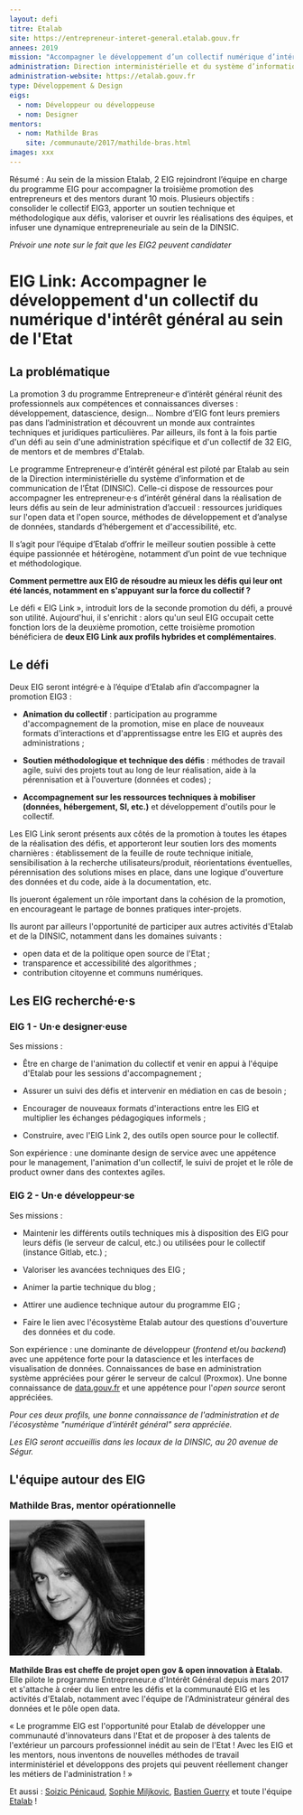 ```yaml
---
layout: defi
titre: Etalab
site: https://entrepreneur-interet-general.etalab.gouv.fr
annees: 2019
mission: "Accompagner le développement d’un collectif numérique d’intérêt général au sein de l’Etat"
administration: Direction interministérielle et du système d’information et de communication de l’Etat
administration-website: https://etalab.gouv.fr
type: Développement & Design
eigs:
  - nom: Développeur ou développeuse
  - nom: Designer
mentors:
  - nom: Mathilde Bras
    site: /communaute/2017/mathilde-bras.html
images: xxx
---
```


Résumé : Au sein de la mission Etalab, 2 EIG rejoindront l’équipe en
charge du programme EIG pour accompagner la troisième promotion des
entrepreneurs et des mentors durant 10 mois. Plusieurs objectifs :
consolider le collectif EIG3, apporter un soutien technique et
méthodologique aux défis, valoriser et ouvrir les réalisations des
équipes, et infuser une dynamique entrepreneuriale au sein de la
DINSIC.

_Prévoir une note sur le fait que les EIG2 peuvent candidater_

# EIG Link: Accompagner le développement d'un collectif du numérique d'intérêt général au sein de l'Etat

## La problématique

La promotion 3 du programme Entrepreneur·e d’intérêt général réunit
des professionnels aux compétences et connaissances diverses :
développement, datascience, design... Nombre d’EIG font leurs premiers
pas dans l’administration et découvrent un monde aux contraintes
techniques et juridiques particulières.  Par ailleurs, ils font à la
fois partie d'un défi au sein d'une administration spécifique et d'un
collectif de 32 EIG, de mentors et de membres d'Etalab.

Le programme Entrepreneur·e d’intérêt général est piloté par Etalab au
sein de la Direction interministérielle du système d’information et de
communication de l’État (DINSIC). Celle-ci dispose de ressources pour
accompagner les entrepreneur·e·s d’intérêt général dans la réalisation
de leurs défis au sein de leur administration d’accueil : ressources
juridiques sur l'open data et l'open source, méthodes de développement
et d’analyse de données, standards d’hébergement et d'accessibilité,
etc.

Il s’agit pour l’équipe d’Etalab d’offrir le meilleur soutien possible
à cette équipe passionnée et hétérogène, notamment d’un point de vue
technique et méthodologique.

**Comment permettre aux EIG de résoudre au mieux les défis qui leur
ont été lancés, notamment en s'appuyant sur la force du collectif ?**

Le défi « EIG Link », introduit lors de la seconde promotion du défi,
a prouvé son utilité.  Aujourd'hui, il s'enrichit : alors qu'un seul
EIG occupait cette fonction lors de la deuxième promotion, cette
troisième promotion bénéficiera de **deux EIG Link aux profils
hybrides et complémentaires**.

## Le défi

Deux EIG seront intégré·e à l’équipe d’Etalab afin d’accompagner la
promotion EIG3 :

* **Animation du collectif** : participation au programme
  d'accompagnement de la promotion, mise en place de nouveaux formats
  d'interactions et d'apprentissagse entre les EIG et auprès des
  administrations ;

* **Soutien méthodologique et technique des défis** : méthodes de
  travail agile, suivi des projets tout au long de leur réalisation,
  aide à la pérennisation et à l'ouverture (données et codes) ;

* **Accompagnement sur les ressources techniques à mobiliser (données,
  hébergement, SI, etc.)** et développement d'outils pour le
  collectif.

Les EIG Link seront présents aux côtés de la promotion à toutes les
étapes de la réalisation des défis, et apporteront leur soutien lors
des moments charnières : établissement de la feuille de route
technique initiale, sensibilisation à la recherche
utilisateurs/produit, réorientations éventuelles, pérennisation des
solutions mises en place, dans une logique d'ouverture des données et
du code, aide à la documentation, etc.

Ils joueront également un rôle important dans la cohésion de la
promotion, en encourageant le partage de bonnes pratiques
inter-projets.

Ils auront par ailleurs l'opportunité de participer aux autres
activités d'Etalab et de la DINSIC, notamment dans les domaines
suivants :

* open data et de la politique open source de l'Etat ;
* transparence et accessibilité des algorithmes ;
* contribution citoyenne et communs numériques.

## Les EIG recherché·e·s

### EIG 1 - Un·e designer·euse

Ses missions :

* Être en charge de l'animation du collectif et venir en appui à
  l'équipe d'Etalab pour les sessions d'accompagnement ;

* Assurer un suivi des défis et intervenir en médiation en cas de
  besoin ;

* Encourager de nouveaux formats d'interactions entre les EIG et
  multiplier les échanges pédagogiques informels ;

* Construire, avec l'EIG Link 2, des outils open source pour le
  collectif.

Son expérience : une dominante design de service avec une appétence
pour le management, l'animation d'un collectif, le suivi de projet et
le rôle de product owner dans des contextes agiles.

### EIG 2 - Un·e développeur·se

Ses missions :

* Maintenir les différents outils techniques mis à disposition des EIG
  pour leurs défis (le serveur de calcul, etc.) ou utilisées pour le
  collectif (instance Gitlab, etc.) ;

* Valoriser les avancées techniques des EIG ;

* Animer la partie technique du blog ;

* Attirer une audience technique autour du programme EIG ;

* Faire le lien avec l'écosystème Etalab autour des questions
  d'ouverture des données et du code.

Son expérience : une dominante de développeur (*frontend* et/ou
*backend*) avec une appétence forte pour la datascience et les
interfaces de visualisation de données. Connaissances de base en
administration système appréciées pour gérer le serveur de calcul
(Proxmox). Une bonne connaissance de
[data.gouv.fr](https://www.data.gouv.fr/) et une appétence pour
l'*open source* seront appréciées.

_Pour ces deux profils, une bonne connaissance de l'administration et
de l'écosystème "numérique d'intérêt général" sera appréciée._

_Les EIG seront accueillis dans les locaux de la DINSIC, au 20 avenue
de Ségur._

## L'équipe autour des EIG

### Mathilde Bras, mentor opérationnelle

![Mathilde Bras](/img/communaute/mathilde_bras.jpg)

**Mathilde Bras est cheffe de projet open gov & open innovation à
Etalab.** Elle pilote le programme Entrepreneur.e d'Intérêt Général
depuis mars 2017 et s'attache à créer du lien entre les défis et la
communauté EIG et les activités d'Etalab, notamment avec l'équipe de
l'Administrateur général des données et le pôle open data.

« Le programme EIG est l'opportunité pour Etalab de développer une
communauté d'innovateurs dans l'Etat et de proposer à des talents de
l'extérieur un parcours professionnel inédit au sein de l'Etat ! Avec
les EIG et les mentors, nous inventons de nouvelles méthodes de
travail interministériel et développons des projets qui peuvent
réellement changer les métiers de l'administration ! »

Et aussi : [Soizic
Pénicaud](/_communaute/2018-01-01-soizic-penicaud.md), [Sophie
Miljkovic](/_communaute/2018-01-01-sophie-miljkovic.md), [Bastien
Guerry](/_communaute/2018-01-01-bastien-guerry.md) et toute l'équipe
[Etalab](https://www.etalab.gouv.fr/lequipe) !
